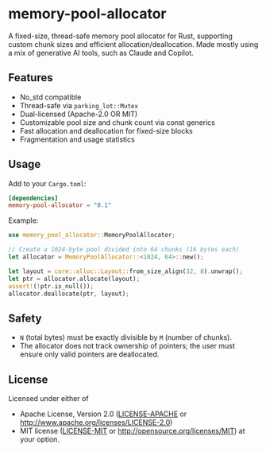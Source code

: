 # memory-pool-allocator

A fixed-size, thread-safe memory pool allocator for Rust, supporting custom chunk sizes and efficient allocation/deallocation. Made mostly using a mix of generative AI tools, such as Claude and Copilot.

## Features
- No_std compatible
- Thread-safe via `parking_lot::Mutex`
- Dual-licensed (Apache-2.0 OR MIT)
- Customizable pool size and chunk count via const generics
- Fast allocation and deallocation for fixed-size blocks
- Fragmentation and usage statistics

## Usage

Add to your `Cargo.toml`:

```toml
[dependencies]
memory-pool-allocator = "0.1"
```

Example:

```rust
use memory_pool_allocator::MemoryPoolAllocator;

// Create a 1024-byte pool divided into 64 chunks (16 bytes each)
let allocator = MemoryPoolAllocator::<1024, 64>::new();

let layout = core::alloc::Layout::from_size_align(32, 8).unwrap();
let ptr = allocator.allocate(layout);
assert!(!ptr.is_null());
allocator.deallocate(ptr, layout);
```

## Safety
- `N` (total bytes) must be exactly divisible by `M` (number of chunks).
- The allocator does not track ownership of pointers; the user must ensure only valid pointers are deallocated.

## License
Licensed under either of
 - Apache License, Version 2.0 ([LICENSE-APACHE](LICENSE-APACHE) or http://www.apache.org/licenses/LICENSE-2.0)
 - MIT license ([LICENSE-MIT](LICENSE-MIT) or http://opensource.org/licenses/MIT)
at your option.

